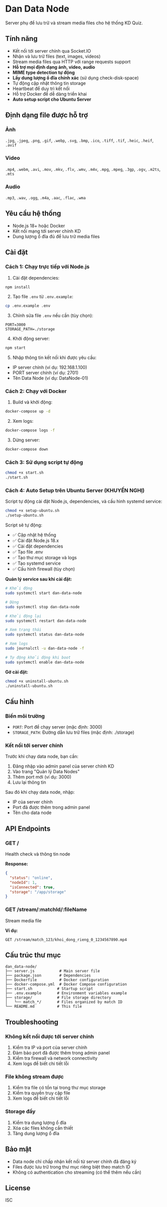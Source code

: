# Dan Data Node

Server phụ để lưu trữ và stream media files cho hệ thống KD Quiz.

## Tính năng

- Kết nối tới server chính qua Socket.IO
- Nhận và lưu trữ files (text, images, videos)
- Stream media files qua HTTP với range requests support
- **Hỗ trợ mọi định dạng ảnh, video, audio**
- **MIME type detection tự động**
- **Lấy dung lượng ổ đĩa chính xác** (sử dụng check-disk-space)
- Tự động cập nhật thông tin storage
- Heartbeat để duy trì kết nối
- Hỗ trợ Docker để dễ dàng triển khai
- **Auto setup script cho Ubuntu Server**

## Định dạng file được hỗ trợ

### Ảnh
`.jpg`, `.jpeg`, `.png`, `.gif`, `.webp`, `.svg`, `.bmp`, `.ico`, `.tiff`, `.tif`, `.heic`, `.heif`, `.avif`

### Video
`.mp4`, `.webm`, `.avi`, `.mov`, `.mkv`, `.flv`, `.wmv`, `.m4v`, `.mpg`, `.mpeg`, `.3gp`, `.ogv`, `.m2ts`, `.mts`

### Audio
`.mp3`, `.wav`, `.ogg`, `.m4a`, `.aac`, `.flac`, `.wma`

## Yêu cầu hệ thống

- Node.js 18+ hoặc Docker
- Kết nối mạng tới server chính KD
- Dung lượng ổ đĩa đủ để lưu trữ media files

## Cài đặt

### Cách 1: Chạy trực tiếp với Node.js

1. Cài đặt dependencies:
```bash
npm install
```

2. Tạo file `.env` từ `.env.example`:
```bash
cp .env.example .env
```

3. Chỉnh sửa file `.env` nếu cần (tùy chọn):
```env
PORT=3000
STORAGE_PATH=./storage
```

4. Khởi động server:
```bash
npm start
```

5. Nhập thông tin kết nối khi được yêu cầu:
- IP server chính (ví dụ: 192.168.1.100)
- PORT server chính (ví dụ: 2701)
- Tên Data Node (ví dụ: DataNode-01)

### Cách 2: Chạy với Docker

1. Build và khởi động:
```bash
docker-compose up -d
```

2. Xem logs:
```bash
docker-compose logs -f
```

3. Dừng server:
```bash
docker-compose down
```

### Cách 3: Sử dụng script tự động

```bash
chmod +x start.sh
./start.sh
```

### Cách 4: Auto Setup trên Ubuntu Server (KHUYẾN NGHỊ)

Script tự động cài đặt Node.js, dependencies, và cấu hình systemd service:

```bash
chmod +x setup-ubuntu.sh
./setup-ubuntu.sh
```

Script sẽ tự động:
- ✅ Cập nhật hệ thống
- ✅ Cài đặt Node.js 18.x
- ✅ Cài đặt dependencies
- ✅ Tạo file .env
- ✅ Tạo thư mục storage và logs
- ✅ Tạo systemd service
- ✅ Cấu hình firewall (tùy chọn)

**Quản lý service sau khi cài đặt:**

```bash
# Khởi động
sudo systemctl start dan-data-node

# Dừng
sudo systemctl stop dan-data-node

# Khởi động lại
sudo systemctl restart dan-data-node

# Xem trạng thái
sudo systemctl status dan-data-node

# Xem logs
sudo journalctl -u dan-data-node -f

# Tự động khởi động khi boot
sudo systemctl enable dan-data-node
```

**Gỡ cài đặt:**

```bash
chmod +x uninstall-ubuntu.sh
./uninstall-ubuntu.sh
```

## Cấu hình

### Biến môi trường

- `PORT`: Port để chạy server (mặc định: 3000)
- `STORAGE_PATH`: Đường dẫn lưu trữ files (mặc định: ./storage)

### Kết nối tới server chính

Trước khi chạy data node, bạn cần:

1. Đăng nhập vào admin panel của server chính KD
2. Vào trang "Quản lý Data Nodes"
3. Thêm port mới (ví dụ: 3000)
4. Lưu lại thông tin

Sau đó khi chạy data node, nhập:
- IP của server chính
- Port đã được thêm trong admin panel
- Tên cho data node

## API Endpoints

### GET /
Health check và thông tin node

**Response:**
```json
{
  "status": "online",
  "nodeId": 1,
  "isConnected": true,
  "storage": "/app/storage"
}
```

### GET /stream/:matchId/:fileName
Stream media file

**Ví dụ:**
```
GET /stream/match_123/khoi_dong_rieng_0_1234567890.mp4
```

## Cấu trúc thư mục

```
dan_data-node/
├── server.js           # Main server file
├── package.json        # Dependencies
├── Dockerfile          # Docker configuration
├── docker-compose.yml  # Docker Compose configuration
├── start.sh           # Startup script
├── .env.example       # Environment variables example
├── storage/           # File storage directory
│   └── match_*/       # Files organized by match ID
└── README.md          # This file
```

## Troubleshooting

### Không kết nối được tới server chính

1. Kiểm tra IP và port của server chính
2. Đảm bảo port đã được thêm trong admin panel
3. Kiểm tra firewall và network connectivity
4. Xem logs để biết chi tiết lỗi

### File không stream được

1. Kiểm tra file có tồn tại trong thư mục storage
2. Kiểm tra quyền truy cập file
3. Xem logs để biết chi tiết lỗi

### Storage đầy

1. Kiểm tra dung lượng ổ đĩa
2. Xóa các files không cần thiết
3. Tăng dung lượng ổ đĩa

## Bảo mật

- Data node chỉ chấp nhận kết nối từ server chính đã đăng ký
- Files được lưu trữ trong thư mục riêng biệt theo match ID
- Không có authentication cho streaming (có thể thêm nếu cần)

## License

ISC